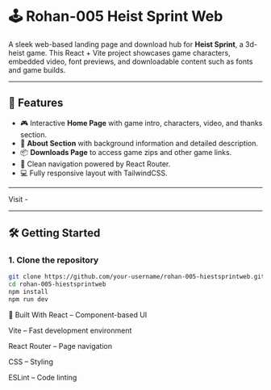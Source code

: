 # 🕹️ Rohan-005 Heist Sprint Web

A sleek web-based landing page and download hub for **Heist Sprint**, a 3d-heist game. This React + Vite project showcases game characters, embedded video, font previews, and downloadable content such as fonts and game builds.

---

## 🚀 Features

- 🎮 Interactive **Home Page** with game intro, characters, video, and thanks section.
- 📘 **About Section** with background information and detailed description.
- 📦 **Downloads Page** to access game zips and other game links.
- 🧭 Clean navigation powered by React Router.
- 💻 Fully responsive layout with TailwindCSS.

---

Visit - 



---

## 🛠️ Getting Started

### 1. Clone the repository
```bash
git clone https://github.com/your-username/rohan-005-hiestsprintweb.git
cd rohan-005-hiestsprintweb
npm install
npm run dev

```

🧰 Built With
React – Component-based UI

Vite – Fast development environment

React Router – Page navigation

CSS – Styling

ESLint – Code linting

